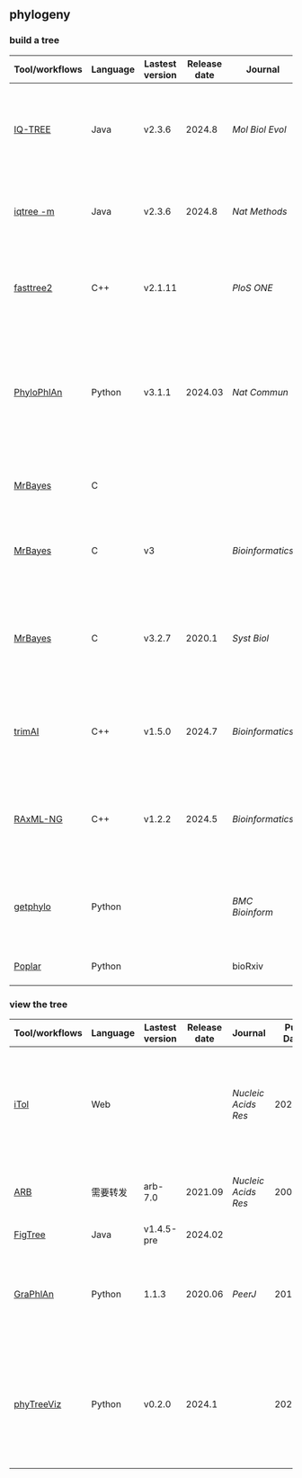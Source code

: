 ## phylogeny
### build a tree
| Tool/workflows | Language | Lastest version | Release date | Journal | Pub Date | Paper title | Notes |
| -------------- | -------- | --------------- | ------------ | ------- | -------- | ----------- | ----- |
| [IQ-TREE](http://www.iqtree.org) | Java | v2.3.6 | 2024.8 | _Mol Biol Evol_ | 2020.2 | [IQ-TREE 2: New Models and Efficient Methods for Phylogenetic Inference in the Genomic Era](https://doi.org/10.1093/molbev/msaa015) |
| [iqtree -m](http://www.iqtree.org/#download) | Java | v2.3.6 | 2024.8 | _Nat Methods_ | 2017.5 | [ModelFinder: fast model selection for accurate phylogenetic estimates.](https://doi.org/10.1038/nmeth.4285) |
| [fasttree2](http://www.microbesonline.org/fasttree/) | C++ | v2.1.11 || _PloS ONE_ | 2010.03 | [FastTree 2 -- Approximately Maximum-Likelihood Trees for Large Alignments](https://doi.org/10.1371/journal.pone.0009490) |
| [PhyloPhlAn](https://github.com/biobakery/phylophlan) | Python | v3.1.1 | 2024.03 | _Nat Commun_ | 2020.05 | [Precise phylogenetic analysis of microbial isolates and genomes from metagenomes using PhyloPhlAn 3.0](https://doi.org/10.1038/s41467-020-16366-7)
| [MrBayes](https://github.com/NBISweden/MrBayes) | C ||||| [MRBAYES: Bayesian inference of phylogenetic trees](https://doi.org/10.1093/bioinformatics/17.8.754)
| [MrBayes](https://github.com/NBISweden/MrBayes) | C | v3 || _Bioinformatics_ | 2003.8 | [MrBayes 3: Bayesian phylogenetic inference under mixed models](https://doi.org/10.1093/bioinformatics/btg180)
| [MrBayes](https://github.com/NBISweden/MrBayes) | C | v3.2.7 | 2020.1 | _Syst Biol_ | 2012.2 | [MRBAYES 3.2: Efficient Bayesian phylogenetic inference and model selection across a large model space](https://doi.org/10.1093/sysbio/sys029)
| [trimAI](https://github.com/inab/trimal) | C++ | v1.5.0 | 2024.7 | _Bioinformatics_ | 2009.8 | [trimAl: a tool for automated alignment trimming in large-scale phylogenetic analyses](https://doi.org/10.1093/bioinformatics/btp348)
| [RAxML-NG](https://github.com/amkozlov/raxml-ng) | C++ | v1.2.2 | 2024.5 | _Bioinformatics_ | 2019.11 | [RAxML-NG: a fast, scalable and user-friendly tool for maximum likelihood phylogenetic inference](https://doi.org/10.1093/bioinformatics/btz305)
| [getphylo](https://github.com/drboothtj/getphylo) | Python ||| _BMC Bioinform_ | 2025.1 | [getphylo: rapid and automatic generation of multi-locus phylogenetic trees.](https://doi.org/10.1186/s12859-025-06035-1)
| [Poplar](https://github.com/sandialabs/poplar) | Python ||| bioRxiv | 2024.11 | [Poplar: A Phylogenetics Pipeline](https://doi.org/10.1101/2024.11.11.623070)


### view the tree
| Tool/workflows | Language | Lastest version | Release date | Journal | Pub Date | Paper title | Notes |
| -------------- | -------- | --------------- | ------------ | ------- | -------- | ----------- | ----- |
| [iTol](https://itol.embl.de) | Web ||| _Nucleic Acids Res_ | 2024.04 | [Interactive Tree of Life (iTOL) v6: recent updates to the phylogenetic tree display and annotation tool](https://doi.org/10.1093/nar/gkae268)
| [ARB](http://www.arb-home.de) | 需要转发 | arb-7.0 | 2021.09 | _Nucleic Acids Res_ | 2004.03 | [ARB: a software environment for sequence data.](https://doi.org/10.1093/nar/gkh293)
| [FigTree](https://github.com/rambaut/figtree/) | Java | v1.4.5-pre | 2024.02
| [GraPhlAn](https://github.com/biobakery/graphlan) | Python | 1.1.3 | 2020.06 | _PeerJ_ | 2015.06 | [Compact graphical representation of phylogenetic data and metadata with GraPhlAn](https://doi.org/10.7717/peerj.1029)
| [phyTreeViz](https://github.com/moshi4/phyTreeViz) | Python | v0.2.0 | 2024.1 || 2023 | Shimoyama Y. (2023). phyTreeViz: Simple phylogenetic tree visualization python package [Computer software]
